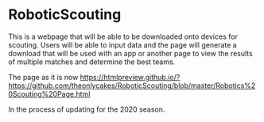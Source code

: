 # RoboticScouting
This is a webpage that will be able to be downloaded onto devices for scouting. Users will be able to input data and the page will generate a download that will be used with an app or another page to view the results of multiple matches and determine the best teams.

The page as it is now
https://htmlpreview.github.io/?https://github.com/theonlycakes/RoboticScouting/blob/master/Robotics%20Scouting%20Page.html

In the process of updating for the 2020 season.
